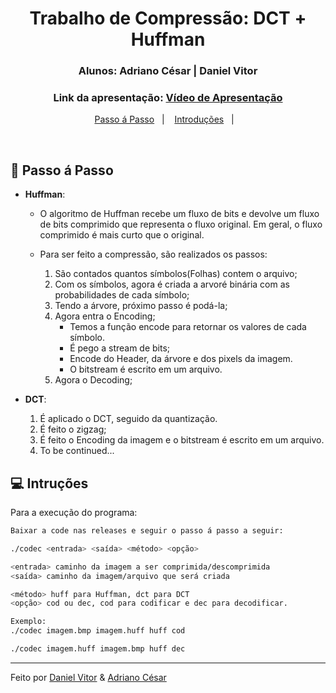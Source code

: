 <h1 align="center">
    Trabalho de Compressão: DCT + Huffman
</h1>

<h3 align="center">
  Alunos: Adriano César | Daniel Vitor
</h3>

<h3 align="center">
  Link da apresentação: <a href="https://drive.google.com/file/d/1OZj8YKfZMbjwICJAVYQjzWL43IhcLZ9v/view?usp=sharing">Vídeo de Apresentação</a>
</h3>

<p align="center">
  <a href="#rocket-passo-á-passo">Passo á Passo</a>&nbsp;&nbsp;&nbsp;|&nbsp;&nbsp;&nbsp;
  <a href="#-introçoes">Introduções</a>&nbsp;&nbsp;&nbsp;|&nbsp;&nbsp;&nbsp;
</p>

<br>

## :rocket: Passo á Passo

- **Huffman**:

  - O algoritmo de Huffman recebe um fluxo de bits e devolve um fluxo de bits comprimido que representa o fluxo original. Em geral, o fluxo comprimido é mais curto que o original.
  - Para ser feito a compressão, são realizados os passos:

    1. São contados quantos símbolos(Folhas) contem o arquivo;
    2. Com os símbolos, agora é criada a arvoré binária com as probabilidades de cada símbolo;
    3. Tendo a árvore, próximo passo é podá-la;
    4. Agora entra o Encoding;
       - Temos a função encode para retornar os valores de cada símbolo.
       - É pego a stream de bits;
       - Encode do Header, da árvore e dos pixels da imagem.
       - O bitstream é escrito em um arquivo.
    5. Agora o Decoding;

- **DCT**:
  1. É aplicado o DCT, seguido da quantização.
  2. É feito o zigzag;
  3. É feito o Encoding da imagem e o bitstream é escrito em um arquivo.
  4. To be continued...

## 💻 Intruções

Para a execução do programa:

```bash
Baixar a code nas releases e seguir o passo á passo a seguir:

./codec <entrada> <saída> <método> <opção> 

<entrada> caminho da imagem a ser comprimida/descomprimida
<saída> caminho da imagem/arquivo que será criada

<método> huff para Huffman, dct para DCT
<opção> cod ou dec, cod para codificar e dec para decodificar. 

Exemplo: 
./codec imagem.bmp imagem.huff huff cod 

./codec imagem.huff imagem.bmp huff dec 
```

---

Feito por [Daniel Vitor](https://github.com/danielVFS) & [Adriano César](https://github.com/znehAC)
